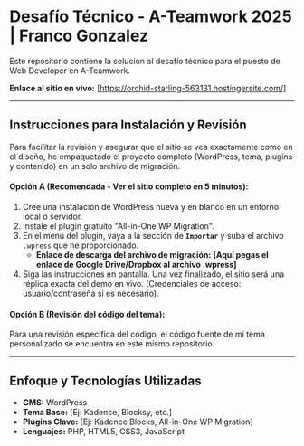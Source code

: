 # Desafío Técnico - A-Teamwork 2025 | Franco Gonzalez

Este repositorio contiene la solución al desafío técnico para el puesto de Web Developer en A-Teamwork.

**Enlace al sitio en vivo:** [https://orchid-starling-563131.hostingersite.com/]

---

## Instrucciones para Instalación y Revisión

Para facilitar la revisión y asegurar que el sitio se vea exactamente como en el diseño, he empaquetado el proyecto completo (WordPress, tema, plugins y contenido) en un solo archivo de migración.

#### **Opción A (Recomendada - Ver el sitio completo en 5 minutos):**

1.  Cree una instalación de WordPress nueva y en blanco en un entorno local o servidor.
2.  Instale el plugin gratuito "All-in-One WP Migration".
3.  En el menú del plugin, vaya a la sección de **`Importar`** y suba el archivo `.wpress` que he proporcionado.
    * **Enlace de descarga del archivo de migración:** **[Aquí pegas el enlace de Google Drive/Dropbox al archivo .wpress]**
4.  Siga las instrucciones en pantalla. Una vez finalizado, el sitio será una réplica exacta del demo en vivo. (Credenciales de acceso: usuario/contraseña si es necesario).

#### **Opción B (Revisión del código del tema):**

Para una revisión específica del código, el código fuente de mi tema personalizado se encuentra en este mismo repositorio.

---

## Enfoque y Tecnologías Utilizadas

* **CMS:** WordPress
* **Tema Base:** [Ej: Kadence, Blocksy, etc.]
* **Plugins Clave:** [Ej: Kadence Blocks, All-in-One WP Migration]
* **Lenguajes:** PHP, HTML5, CSS3, JavaScript
